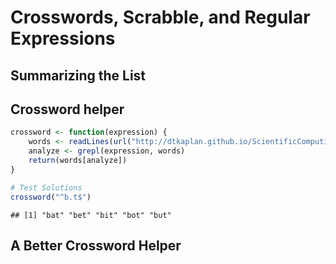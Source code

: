Crosswords, Scrabble, and Regular Expressions
========================
## Summarizing the List


## Crossword helper

```r
crossword <- function(expression) {
    words <- readLines(url("http://dtkaplan.github.io/ScientificComputing/Syllabus/Daily/Day-07/word_list_moby_crossword-flat/word_list_moby_crossword.flat.txt"))
    analyze <- grepl(expression, words)
    return(words[analyze])
}

# Test Solutions
crossword("^b.t$")
```

```
## [1] "bat" "bet" "bit" "bot" "but"
```

## A Better Crossword Helper
